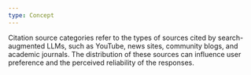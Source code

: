 ```yaml
---
type: Concept
---
```


Citation source categories refer to the types of sources cited by search-augmented LLMs, such as YouTube, news sites, community blogs, and academic journals. The distribution of these sources can influence user preference and the perceived reliability of the responses.